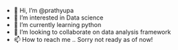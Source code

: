 - 👋 Hi, I’m @prathyupa
- 👀 I’m interested in Data science
- 🌱 I’m currently learning python
- 💞️ I’m looking to collaborate on data analysis framework
- 📫 How to reach me .. Sorry not ready as of now!

<!---
prathyupa/prathyupa is a ✨ special ✨ repository because its `README.md` (this file) appears on your GitHub profile.
You can click the Preview link to take a look at your changes.
--->
